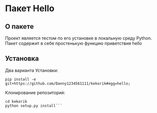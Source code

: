 # Пакет Hello
## О пакете
Проект является тестом по его установке в локальную среду Python. Пакет содержит в себе простенькую функцию приветствия hello
## Установка
Два варианта Установки:

`pip install -e  git+https://github.com/Danny1234561111/kekorik#egg=hello;`

Клонирование репозитория:
```git clone https://github.com/Danny1234561111/kekorik.git
cd kekorik
python setup.py install```
